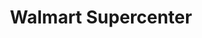 ---
title: "Walmart Supercenter"
url: /springdale/walmart-supercenter-elm-springs-road/
shop: supermarket
---